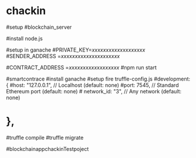# chackin

#setup 
#blockchain_server 

#install node.js 

#setup in ganache 
#PRIVATE_KEY=*xxxxxxxxxxxxxxxxxxx*
#SENDER_ADDRESS =*xxxxxxxxxxxxxxxxxxxxx*

#CONTRACT_ADDRESS =*xxxxxxxxxxxxxxxxxx*
#npm run start



#smartcontrace
#install  ganache 
#setup  fire truffle-config.js 
#development: {
     #host: "127.0.0.1",     // Localhost (default: none)
     #port: 7545,            // Standard Ethereum port (default: none)
    # network_id: "3",       // Any network (default: none)
   # },
#truffle compile
#truffle migrate


#blockchainappchackinTestpoject
